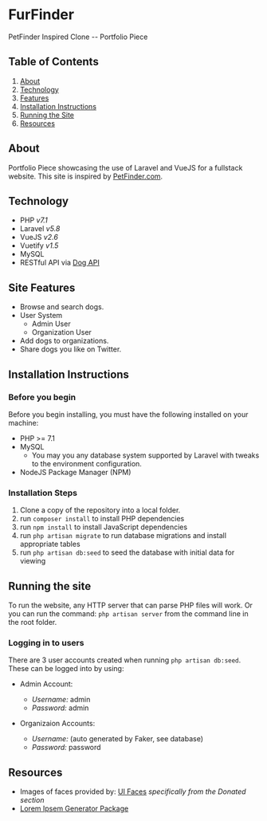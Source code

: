 # FurFinder
 PetFinder Inspired Clone -- Portfolio Piece
 
 ## Table of Contents
 1. [About](#about)
 2. [Technology](#technology)
 3. [Features](#features)
 4. [Installation Instructions](#install)
 5. [Running the Site](#running)
 6. [Resources](#resources)
 
 ## About <a name="about"></a>
 Portfolio Piece showcasing the use of Laravel and VueJS for a fullstack website. This site is 
 inspired by [PetFinder.com](https://www.petfinder.com).
 
 ## Technology  <a name="technology"></a>
 * PHP _v7.1_
 * Laravel _v5.8_
 * VueJS _v2.6_
 * Vuetify _v1.5_
 * MySQL
 * RESTful API via [Dog API](https://dog.ceo/dog-api/)
 
 ## Site Features <a name="features"></a>
 * Browse and search dogs.
 * User System
   * Admin User
   * Organization User
 * Add dogs to organizations.
 * Share dogs you like on Twitter.
 
 ## Installation Instructions <a name="install"></a>
 
 ### Before you begin
 Before you begin installing, you must have the following installed on your machine:
 * PHP >= 7.1
 * MySQL
   * You may you any database system supported by Laravel with tweaks to the environment configuration.
 * NodeJS Package Manager (NPM)
 
 ### Installation Steps
  
 1. Clone a copy of the repository into a local folder. 
 2. run `composer install` to install PHP dependencies
 3. run `npm install` to install JavaScript dependencies
 4. run `php artisan migrate` to run database migrations and install appropriate tables
 5. run `php artisan db:seed` to seed the database with initial data for viewing
 
 ## Running the site <a name="running"></a>
 
 To run the website, any HTTP server that can parse PHP files will work. Or you can run the command:
 `php artisan server` from the command line in the root folder. 
 
 
 ### Logging in to users
 There are 3 user accounts created when running `php artisan db:seed`. These can be logged into by using:
 
 * Admin Account:
    * _Username:_ admin
    * _Password:_ admin    
    
 * Organizaion Accounts:
    * _Username:_ (auto generated by Faker, see database)
    * _Password:_ password

## Resources <a name="resources"></a>
* Images of faces provided by: [UI Faces](https://uifaces.co/) _specifically from the Donated section_
* [Lorem Ipsem Generator Package](https://github.com/joshtronic/php-loremipsum)
